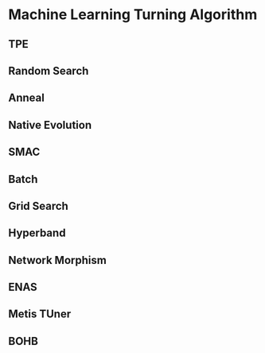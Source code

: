 # Machine Learning Turning Algorithm

## TPE

## Random Search

## Anneal

## Native Evolution

## SMAC

## Batch

## Grid Search

## Hyperband

## Network Morphism

## ENAS

## Metis TUner

## BOHB

